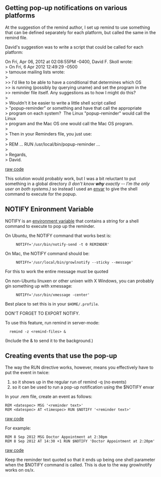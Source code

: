 <div id="wikitext">

Getting pop-up notifications on various platforms
-------------------------------------------------

At the suggestion of the remind author, I set up remind to use something
that can be defined separately for each platform, but called the same in
the remind file.

David's suggestion was to write a script that could be called for each
platform:

<div id="sourceblock1" class="sourceblock">

<div class="sourceblocktext">

<div class="email">

On Fri, Apr 06, 2012 at 02:08:55PM -0400, David F. Skoll wrote:\
 \> On Fri, 6 Apr 2012 12:49:29 -0500\
 \> tamouse mailing lists wrote:\
 \>\
 \>\> I'd like to be able to have a conditional that determines which
OS\
 \>\> is running (possibly by querying uname) and set the program in
the\
 \>\> reminder file itself. Any suggestions as to how I might do this?\
 \>\
 \> Wouldn't it be easier to write a little shell script called\
 \> "popup-reminder" or something and have that call the appropriate\
 \> program on each system?  The Linux "popup-reminder" would call the
Linux\
 \> program and the Mac OS one would call the Mac OS program.\
 \>\
 \> Then in your Reminders file, you just use:\
 \>\
 \> REM ... RUN /usr/local/bin/popup-reminder ...\
 \>\
 \> Regards,\
 \> David.

</div>

</div>

<div class="sourceblocklink">

[raw
code](http://wiki.tamouse.org?n=Technology.RemindGettingPopupsOnDifferentPlatforms?action=sourceblock&num=1)

</div>

</div>

This solution would probably work, but I was a bit reluctant to put
something in a global directory *(I don't know **why** exactly -- I'm
the only user on both systems.)* so instead I used an
[envar](http://en.wikipedia.org/wiki/Environment_variable) to give the
shell command to execute for the popup.

<div class="vspace">

</div>

NOTIFY Enironment Variable
--------------------------

NOTIFY is an [environment
variable](http://en.wikipedia.org/wiki/Environment_variable) that
contains a string for a shell command to execute to pop up the reminder.

On Ubuntu, the NOTIFY command that works best is:

         NOTIFY='/usr/bin/notify-send -t 0 REMINDER'

On Mac, the NOTIFY command should be:

         NOTIFY='/usr/local/bin/growlnotify --sticky --message'

For this to work the entire message must be quoted

On non-Ubuntu linuxen or other unixen with X Windows, you can probably
gin something up with xmessage:

         NOTIFY='/usr/bin/xmessage -center'

Best place to set this is in your `$HOME/.profile`.

<div class="vspace">

</div>

<div class="round lrindent important2">

DON'T FORGET TO EXPORT NOTIFY.

</div>

To use this feature, run remind in server-mode:

<div class="vspace">

</div>

      remind -z <remind-files> &

(Include the & to send it to the background.)

<div class="vspace">

</div>

Creating events that use the pop-up
-----------------------------------

The way the RUN directive works, however, means you effectively have to
put the event in twice:

1.  so it shows up in the regular run of remind -q (no events)
2.  so it can be used to run a pop-up notification using the \$NOTIFY
    envar

In your .rem file, create an event as follows:

<div class="vspace">

</div>

<div id="sourceblock2" class="codeblock">

<div class="codeblocktext">

    REM <datespec> MSG '<reminder text>'
    REM <datespec> AT <timespec> RUN $NOTIFY '<reminder text>'

</div>

<div class="codeblocklink">

[raw
code](http://wiki.tamouse.org?n=Technology.RemindGettingPopupsOnDifferentPlatforms?action=sourceblock&num=2)

</div>

</div>

For example:

<div id="sourceblock3" class="codeblock">

<div class="codeblocktext">

    REM 8 Sep 2012 MSG Doctor Appointment at 2:30pm
    REM 8 Sep 2012 AT 14:30 +1 RUN $NOTIFY 'Doctor Appointment at 2:20pm'

</div>

<div class="codeblocklink">

[raw
code](http://wiki.tamouse.org?n=Technology.RemindGettingPopupsOnDifferentPlatforms?action=sourceblock&num=3)

</div>

</div>

<div class="vspace">

</div>

<div class="round lrindent important2">

Keep the reminder text quoted so that it ends up being one shell
parameter when the \$NOTIFY command is called. This is due to the way
growlnotify works on os/x.

</div>

<div class="vspace">

</div>

<div style="display: none;">

Summary:Different platforms have different programs to display a pop-up
message, Growl on the Mac, D-Sub on Ubuntu, others on other nixen. This
describes a technique to make the remind files agnostic, yet giving the
capability to the user to handle this Parent:(Technology.)Remind <span
class="wikiword">[IncludeMe](http://wiki.tamouse.org?n=Technology.IncludeMe?action=edit)[?](http://wiki.tamouse.org?n=Technology.IncludeMe?action=edit)</span>:[Remind](http://wiki.tamouse.org?n=Technology.Remind?action=print)
Categories:[Articles](http://wiki.tamouse.org?n=Category.Articles),[HowTos](http://wiki.tamouse.org?n=Category.HowTos)
Tags: remind, cross-platform, tools

</div>

</div>
